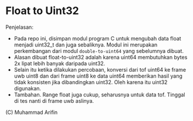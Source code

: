 # Float to Uint32

Penjelasan:
- Pada repo ini, disimpan modul program C untuk mengubah data float menjadi uint32_t dan juga sebaliknya. Modul ini merupakan perkembangan dari modul `double-to-uint64` yang sebelumnya dibuat. 
- Alasan dibuat float-to-uint32 adalah karena uint64 membutuhkan bytes 2x lipat lebih banyak daripada uint32. 
- Selain itu ketika dilakukan percobaan, konversi dari tof uint64 ke frame uwb uint8 dan dari frame uint8 ke data uint64 memberikan hasil yang tidak konsisten jika dibandingkan uint32. Oleh karena itu uint32 digunakan. 
- Tambahan. Range float juga cukup, seharusnya untuk data tof. Tinggal di tes nanti di frame uwb aslinya. 

(C) Muhammad Arifin
